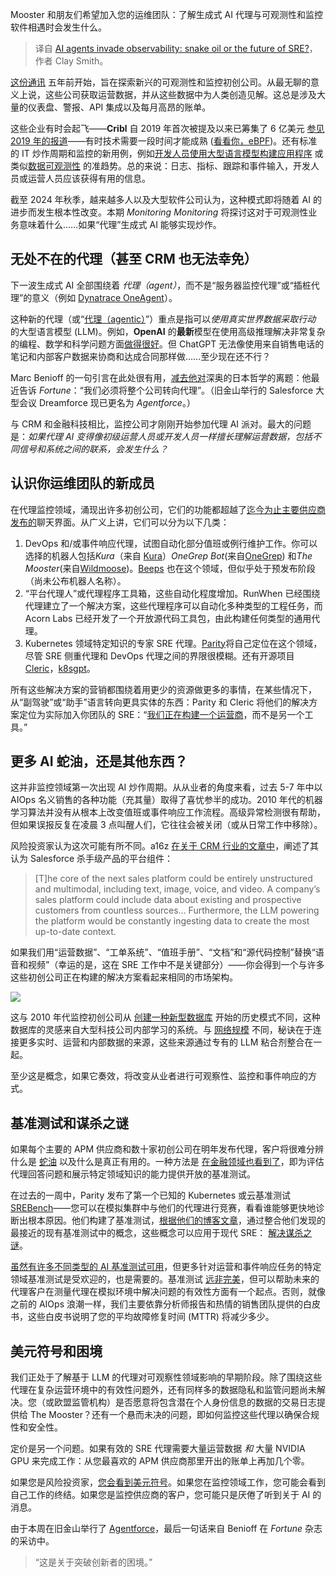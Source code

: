 
<!--
title: AI代理入侵可观测性：蛇油还是SRE的未来？
cover: https://substackcdn.com/image/fetch/w_1200,h_600,c_fill,f_jpg,q_auto:good,fl_progressive:steep,g_auto/https%3A%2F%2Fsubstack-post-media.s3.amazonaws.com%2Fpublic%2Fimages%2F5c720e7c-18b7-469b-8ad7-44860f5ac8b7_1533x873.png
-->

Mooster 和朋友们希望加入您的运维团队：了解生成式 AI 代理与可观测性和监控软件相遇时会发生什么。

> 译自 [AI agents invade observability: snake oil or the future of SRE?](https://monitoring2.substack.com/p/ai-agents-invade-observability)，作者 Clay Smith。

[这份通讯](https://monitoring2.substack.com/archive) 五年前开始，旨在探索新兴的可观测性和监控初创公司。从最无聊的意义上说，这些公司获取运营数据，并从这些数据中为人类创造见解。这总是涉及大量的仪表盘、警报、API 集成以及每月高昂的账单。

这些企业有时会起飞——**Cribl** 自 2019 年首次被提及以来已筹集了 6 亿美元 [参见 2019 年的报道](https://monitoring2.substack.com/p/observability-pipelines-at-kubecon)——有时技术需要一段时间才能成熟 ([看看你，eBPF](https://monitoring2.substack.com/p/ebpf-a-new-bff-for-observability))。还有标准的 IT 炒作周期和监控的新用例，例如[开发人员使用大型语言模型构建应用程序](https://monitoring2.substack.com/p/large-language-model-observability) 或类似[数据可观测性](https://www.gartner.com/en/documents/5533895) 的准趋势。总的来说：日志、指标、跟踪和事件输入，开发人员或运营人员应该获得有用的信息。

截至 2024 年秋季，越来越多人以及大型软件公司认为，这种模式即将随着 AI 的进步而发生根本性改变。本期 *Monitoring Monitoring* 将探讨这对于可观测性业务意味着什么……如果“代理”生成式 AI 能够实现炒作。

## 无处不在的代理（甚至 CRM 也无法幸免）

下一波生成式 AI 全部围绕着 *代理（agent）*，而不是“服务器监控代理”或“插桩代理”的意义（例如 [Dynatrace OneAgent](https://docs.dynatrace.com/docs/setup-and-configuration/dynatrace-oneagent)）。

这种新的代理（或“[代理（agentic）](https://venturebeat.com/ai/agentic-ai-a-deep-dive-into-the-future-of-automation/)”）重点是指可以*使用真实世界数据采取行动* 的大型语言模型 (LLM)。例如，**OpenAI** 的**最新**模型在使用高级推理解决非常复杂的编程、数学和科学问题方面[做得很好](https://openai.com/index/learning-to-reason-with-llms/)。但 ChatGPT 无法像使用来自销售电话的笔记和内部客户数据来协商和达成合同那样做……至少现在还不行？

Marc Benioff 的一句引言在此处很有用，[减去他对](https://web.archive.org/web/20240913160122/https://fortune.com/2024/09/05/salesforce-ceo-marc-benioff-ai-agents-agentforce-dreamforce-gen-ai-era/)深奥的日本哲学的离题：他最近告诉 *Fortune*：“我们必须将整个公司转向代理”。（旧金山举行的 Salesforce 大型会议 Dreamforce 现已更名为 *Agentforce*。）

与 CRM 和金融科技相比，监控公司才刚刚开始参加代理 AI 派对。最大的问题是：*如果代理 AI 变得像初级运营人员或开发人员一样擅长理解运营数据，包括不同信号和系统之间的联系，会发生什么？*

## 认识你运维团队的新成员

在代理监控领域，涌现出许多初创公司，它们的功能都超越了[迄今为止主要供应商发布的](https://newrelic.com/platform/new-relic-ai)聊天界面。从广义上讲，它们可以分为以下几类：

1. DevOps 和/或事件响应代理，试图自动化部分值班或例行维护工作。你可以选择的机器人包括*Kura*（来自 [Kura](https://www.usekura.com/)）*OneGrep Bot*(来自[OneGrep](https://www.usekura.com/)) 和*The Mooster*(来自[Wildmoose](https://www.wildmoose.ai/))。[Beeps](https://www.beeps.co/) 也在这个领域，但似乎处于预发布阶段（尚未公布机器人名称）。
2. “平台代理人”或代理程序工具箱，这些自动化程度增加。RunWhen 已经围绕代理建立了一个解决方案，这些代理程序可以自动化多种类型的工程任务，而 Acorn Labs 已经开发了一个开放源代码工具包，由此构建任何类型的通用代理。
3. Kubernetes 领域特定知识的专家 SRE 代理。[Parity](https://www.tryparity.com/)将自己定位在这个领域，尽管 SRE 侧重代理和 DevOps 代理之间的界限很模糊。还有开源项目[Cleric](https://cleric.io/)，[k8sgpt](https://k8sgpt.ai/)。

所有这些解决方案的营销都围绕着用更少的资源做更多的事情，在某些情况下，从“副驾驶”或“助手”语言转向更具实体的东西：Parity 和 Cleric 将他们的解决方案定位为实际加入你团队的 SRE：“[我们正在构建一个运营商](https://cleric.io/blog/introducing-cleric)，而不是另一个工具。”

## 更多 AI 蛇油，还是其他东西？

这并非监控领域第一次出现 AI 炒作周期。从从业者的角度来看，过去 5-7 年中以 AIOps 名义销售的各种功能（充其量）取得了喜忧参半的成功。2010 年代的机器学习算法并没有从根本上改变值班或事件响应工作流程。高级异常检测很有帮助，但如果误报反复在凌晨 3 点叫醒人们，它往往会被关闭（或从日常工作中移除）。

风险投资家认为这次可能有所不同。a16z [在关于 CRM 行业的文章中](https://a16z.com/ai-transforms-sales/)，阐述了其认为 Salesforce 杀手级产品的平台组件：

> [T]he core of the next sales platform could be entirely unstructured and multimodal, including text, image, voice, and video. A company’s sales platform could include data about existing and prospective customers from countless sources… Furthermore, the LLM powering the platform would be constantly ingesting data to create the most up-to-date context.

如果我们用“运营数据”、“工单系统”、“值班手册”、“文档”和“源代码控制”替换“语音和视频”（幸运的是，这在 SRE 工作中不是关键部分）——你会得到一个与许多这些初创公司正在构建的解决方案看起来相同的市场架构。

![](https://substackcdn.com/image/fetch/w_1456,c_limit,f_webp,q_auto:good,fl_progressive:steep/https%3A%2F%2Fsubstack-post-media.s3.amazonaws.com%2Fpublic%2Fimages%2F9a4d6119-7e38-443a-a798-bd3dc8f25897_1600x764.png)

这与 2010 年代监控初创公司从 [创建一种新型数据库](https://monitoring2.substack.com/p/big-prometheus) 开始的历史模式不同，这种数据库的灵感来自大型科技公司内部学习的系统。与 [网络规模](https://www.youtube.com/watch?v=b2F-DItXtZs) 不同，秘诀在于连接更多实时、运营和内部数据的来源，这些来源通过专有的 LLM 粘合剂整合在一起。

至少这是概念，如果它奏效，将改变从业者进行可观察性、监控和事件响应的方式。

## 基准测试和谋杀之谜

如果每个主要的 APM 供应商和数十家初创公司在明年发布代理，客户将很难分辨什么是 [蛇油](https://www.cs.princeton.edu/~arvindn/talks/MIT-STS-AI-snakeoil.pdf) 以及什么是真正有用的。一种方法是 [在金融领域也看到了](https://github.com/patronus-ai/financebench)，即为评估代理回答问题和展示特定领域知识的能力提供开放的基准测试。

在过去的一周中，Parity 发布了第一个已知的 Kubernetes 或云基准测试 [SREBench](https://sreben.ch/)——您可以在模拟集群中与他们的代理进行竞赛，看看谁能够更快地诊断出根本原因。他们构建了基准测试，[根据他们的博客文章](https://www.tryparity.com/blog/how-and-why-we-made-srebench-swebench-for-k8s)，通过整合他们发现的最接近的现有基准测试中的概念，这些概念可以应用于现代 SRE： [解决谋杀之谜](https://arxiv.org/abs/2310.16049)。

[虽然有许多不同类型的 AI 基准测试可用](https://huggingface.co/collections/open-llm-leaderboard/the-big-benchmarks-collection-64faca6335a7fc7d4ffe974a)，但更多针对运营和事件响应任务的特定领域基准测试是受欢迎的，也是需要的。基准测试 [远非完美](https://www.reddit.com/r/LocalLLaMA/comments/1b933of/llm_benchmarks_are_bullshit/)，但可以帮助未来的代理客户在测量代理在模拟环境中解决问题的有效性方面有一个起点。否则，就像之前的 AIOps 浪潮一样，我们主要依靠分析师报告和热情的销售团队提供的白皮书，这些白皮书说明了您的平均故障修复时间 (MTTR) 将减少多少。

## 美元符号和困境

我们正处于了解基于 LLM 的代理对可观察性领域影响的早期阶段。除了围绕这些代理在复杂运营环境中的有效性问题外，还有同样多的数据隐私和监管问题尚未解决。您（或欧盟监管机构）是否愿意将包含潜在个人身份信息的数据的交易日志提供给 The Mooster？还有一个悬而未决的问题，即如何监控这些代理以确保合规性和安全性。

定价是另一个问题。如果有效的 SRE 代理需要大量运营数据 *和* 大量 NVIDIA GPU 来完成工作：从您最喜欢的 APM 供应商那里开出的账单上再加几个零。

如果您是风险投资家，[您会看到美元符号](https://foundationcapital.com/goodbye-aiops-welcome-agentsres-the-next-100b-opportunity/)。如果您在监控领域工作，您可能会看到自己工作的终结。如果您是监控供应商的客户，您可能只是厌倦了听到关于 AI 的消息。

由于本周在旧金山举行了 [Agentforce](https://www.salesforce.com/news/press-releases/2024/09/12/agentforce-announcement/)，最后一句话来自 Benioff 在 *Fortune* 杂志的采访中。

> “这是关于突破创新者的困境。”

